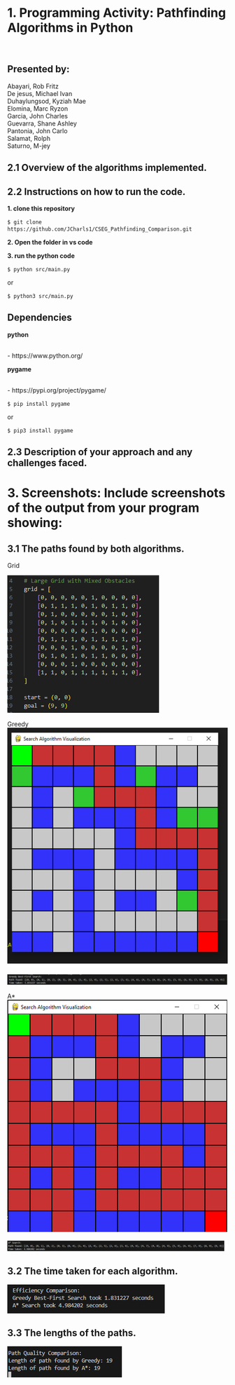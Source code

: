 # 1. Programming Activity: Pathfinding Algorithms in Python
<br/>

## **Presented by:**

Abayari, Rob Fritz <br/>
De jesus, Michael Ivan <br/>
Duhaylungsod, Kyziah Mae <br/>
Elomina, Marc Ryzon <br/>
Garcia, John Charles <br/>
Guevarra, Shane Ashley <br/>
Pantonia, John Carlo <br/>
Salamat, Rolph <br/>
Saturno, M-jey <br/>

## 2.1 Overview of the algorithms implemented.

## 2.2 Instructions on how to run the code. <br/>

**1. clone this repository**


```console 
$ git clone https://github.com/JCharls1/CSEG_Pathfinding_Comparison.git
```

**2. Open the folder in vs code**

**3. run the python code**
```console 
$ python src/main.py
```
or
```console 
$ python3 src/main.py
```

## Dependencies


**python** 

<br/>
- https://www.python.org/ 
<br/>

**pygame**

<br/>
- https://pypi.org/project/pygame/


```console 
$ pip install pygame
```

or

```console 
$ pip3 install pygame
```

## 2.3 Description of your approach and any challenges faced.

# 3. Screenshots: Include screenshots of the output from your program showing:

## 3.1 The paths found by both algorithms.

Grid<br/>

![screenshot](./Screenshots/Grid.png)<br/>

Greedy<br/>
![screenshot](./Screenshots/Greedy.png)<br/>

![screenshot](./Screenshots/Greedy_paths.png)<br/>

A*<br/>
![screenshot](./Screenshots/Astar.png)<br/>

![screenshot](./Screenshots/Astar_paths.png)<br/>


## 3.2 The time taken for each algorithm.

![screenshot](./Screenshots/Efficiency_comparison.png)<br/>


## 3.3 The lengths of the paths.


![screenshot](./Screenshots/path_quality.png)<br/>
